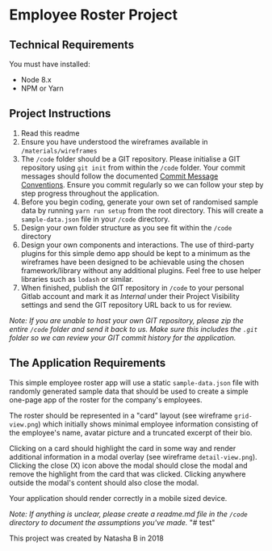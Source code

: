# Employee Roster Project

## Technical Requirements

You must have installed:
- Node 8.x
- NPM or Yarn

## Project Instructions

1. Read this readme
2. Ensure you have understood the wireframes available in `/materials/wireframes`
3. The `/code` folder should be a GIT repository. Please initialise a GIT repository using `git init` from within the `/code` folder. Your commit messages should follow the documented [Commit Message Conventions](https://gist.github.com/stephenparish/9941e89d80e2bc58a153). Ensure you commit regularly so we can follow your step by step progress throughout the application.
4. Before you begin coding, generate your own set of randomised sample data by running `yarn run setup` from the root directory. This will create a `sample-data.json` file in your `/code` directory.
5. Design your own folder structure as you see fit within the `/code` directory
6. Design your own components and interactions. The use of third-party plugins for this simple demo app should be kept to a minimum as the wireframes have been designed to be achievable using the chosen framework/library without any additional plugins. Feel free to use helper libraries such as `lodash` or similar.
7. When finished, publish the GIT repository in `/code` to your personal Gitlab account and mark it as *Internal* under their Project Visibility settings and send the GIT repository URL back to us for review.

_*Note:* If you are unable to host your own GIT repository, please zip the entire `/code` folder and send it back to us. Make sure this includes the `.git` folder so we can review your GIT commit history for the application._

## The Application Requirements

This simple employee roster app will use a static `sample-data.json` file with randomly generated sample data that should be used to create a simple one-page app of the roster for the company's employees.

The roster should be represented in a "card" layout (see wireframe `grid-view.png`) which initially shows minimal employee information consisting of the employee's name, avatar picture and a truncated excerpt of their bio.

Clicking on a card should highlight the card in some way and render additional information in a modal overlay (see wireframe `detail-view.png`). Clicking the close (X) icon above the modal should close the modal and remove the highlight from the card that was clicked. Clicking anywhere outside the modal's content should also close the modal.

Your application should render correctly in a mobile sized device.

_*Note:* If anything is unclear, please create a readme.md file in the `/code` directory to document the assumptions you've made._
"# test" 

This project was created by Natasha B in 2018
